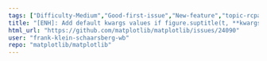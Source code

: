 ```yaml
---
tags: ["Difficulty-Medium","Good-first-issue","New-feature","topic-rcparams","topic-ticks-axis-labels"]
title: "[ENH]: Add default kwargs values if figure.suptitle(t, **kwargs) to rcParams and inherit from there."
html_url: "https://github.com/matplotlib/matplotlib/issues/24090"
user: "frank-klein-schaarsberg-wb"
repo: "matplotlib/matplotlib"
---
```



